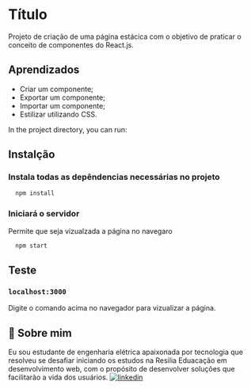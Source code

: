 # Título
Projeto de criação de uma página estácica com o objetivo de praticar o conceito de componentes do React.js.

## Aprendizados

- Criar um componente;
- Exportar um componente;
- Importar um componente;
- Estilizar utilizando CSS.

In the project directory, you can run:

## Instalção

### Instala todas as depêndencias necessárias no projeto
```bash
  npm install
```

### Iniciará o servidor
Permite que seja vizualzada a página no navegaro
```bash
  npm start
```

## Teste
### `localhost:3000`
Digite o comando acima no navegador para vizualizar a página. 

## 🚀 Sobre mim
Eu sou estudante de engenharia elétrica apaixonada por tecnologia que resolveu se desafiar iniciando os estudos na Resilia Eduacação em desenvolvimento web, com o propósito de desenvolver soluções que facilitarão a vida dos usuários.
[![linkedin](https://img.shields.io/badge/linkedin-0A66C2?style=for-the-badge&logo=linkedin&logoColor=white)](https://www.linkedin.com/in/s%C3%A2mela-barbosa-web-developer/)

